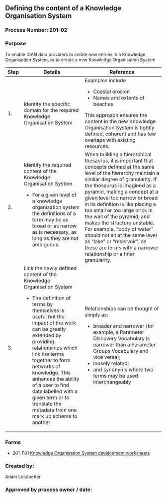 ## Defining the content of a Knowledge Organisation System ##

### Process Number: 201-02 ###

### Purpose ###
To enable ICAN data providers to create new entries in a Knowledge Organisation System, or to create a new Knowledge Organisation System

|**Step**|**Details**|**Reference**|
|--------|-----------|-------------|
|     1.   |  Identify the specific domain for the required Knowledge Organisation System |   Examples include <ul><li>Coastal erosion</li><li>Names and extents of beaches</li></ul> This approach ensures the content in the new Knowledge Organisation System is tightly defined, coherent and has few overlaps with existing resources.  |
| 2. | Identify the required content of the Knowledge Organisation System <ul><li>For a given level of a knowledge organization system the definitions of a term may be as broad or as narrow as is necessary, as long as they are not ambiguous. </li></ul> | When building a hierarchical thesaurus, it is important that concepts defined at the same level of the hierarchy maintain a similar degree of granularity. If the thesaurus is imagined as a pyramid, making a concept at a given level too narrow or broad in its definition is like placing a too small or too large brick in the wall of the pyramid, and makes the structure unstable. For example, “body of water” should not sit at the same level as “lake” or “reservoir”, as these are terms with a narrower relationship or a finer granularity.  |
|3. | Link the newly defined content of the Knowledge Organisation System <ul><li>The definition of terms by themselves is useful but the impact of the work can be greatly extended by providing relationships which link the terms together to form networks of knowledge. This enhances the ability of a user to find data labelled with a given term or to translate the metadata from one mark up scheme to another.</li></ul> | Relationships can be thought of simply as:<ul><li>broader and narrower (for example, a Parameter Discovery Vocabulary is narrower than a Parameter Groups Vocabulary and vice versa);</li><li>loosely related;</li><li>and synonyms where two terms may be used interchangeably</li></ul> |

### Forms ###
- 201-F01 [Knowledge Organisation System development worksheets](201-F01_ICANVocabularyTemplate.md "Knowledge Organisation System development worksheets")

### Created by: ###
Adam Leadbetter

### Approved by process owner / date: ###
